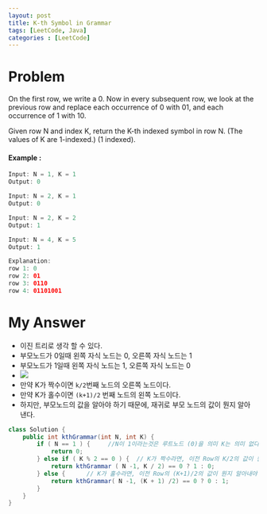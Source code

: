 ```yaml
---
layout: post
title: K-th Symbol in Grammar
tags: [LeetCode, Java]
categories : [LeetCode]
---
```


# Problem

On the first row, we write a 0. Now in every subsequent row, we look at the previous row and replace each occurrence of 0 with 01, and each occurrence of 1 with 10.

Given row N and index K, return the K-th indexed symbol in row N. (The values of K are 1-indexed.) (1 indexed).

#### Example :

```swift
Input: N = 1, K = 1
Output: 0

Input: N = 2, K = 1
Output: 0

Input: N = 2, K = 2
Output: 1

Input: N = 4, K = 5
Output: 1

Explanation:
row 1: 0
row 2: 01
row 3: 0110
row 4: 01101001
```

# My Answer

* 이진 트리로 생각 할 수 있다.
* 부모노드가 0일때 왼쪽 자식 노드는 0, 오른쪽 자식 노드는 1
* 부모노드가 1일때 왼쪽 자식 노드는 1, 오른쪽 자식 노드는 0
* ![](../img/kth_tree.png)
* 만약 K가 짝수이면 `k/2`번째 노드의 오른쪽 노드이다.
* 만약 K가 홀수이면 `(k+1)/2` 번째 노드의 왼쪽 노드이다.
* 하지만, 부모노드의 값을 알아야 하기 때문에, 재귀로 부모 노드의 값이 뭔지 알아 낸다.

```java
class Solution {
    public int kthGrammar(int N, int K) {
        if ( N == 1 ) {     //N이 1이라는것은 루트노드 (0)을 의미 K는 의미 없다.
            return 0;  
        } else if ( K % 2 == 0 ) {  // K가 짝수라면, 이전 Row의 K/2의 값이 뭔지 알아내야 한다. 그것이 부모노드니까. 그리고, 부모노드가 0이라면 나는 1이고 1이라면 나는 0이다.
            return kthGrammar ( N -1, K / 2) == 0 ? 1 : 0;
        } else {      // K가 홀수라면, 이전 Row의 (K+1)/2의 값이 뭔지 알아내야 한다. 그것이 부모노드니까. 그리고, 부모노드가 0이라면 나는 0이고 1이라면 나는 1이다.
            return kthGrammar( N -1, (K + 1) /2) == 0 ? 0 : 1;       
        }
    }
}
```


